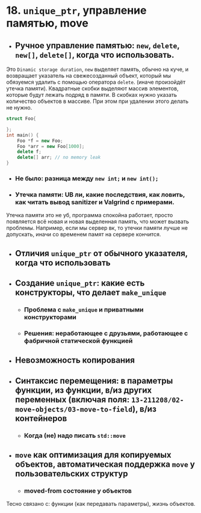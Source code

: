 # 18. `unique_ptr`, управление памятью, move
* ## Ручное управление памятью: `new`, `delete`, `new[]`, `delete[]`, когда что использовать.
Это `Dinamic storage duration`, `new` выделяет память, обычно на куче, и возвращает указатель на свежесозданный объект, который мы обязуемся удалить с помощью оператора `delete`. (иначе произойдёт утечка памяти). Квадратные скобки выделяют массив элементов, которые будут лежать подряд в памяти. В скобках нужно указать количество объектов в массиве. При этом при удалении этого делать не нужно.  
```C++
struct Foo{

};
int main() {
    Foo *f = new Foo;
    Foo *arr = new Foo[1000];
    delete f;
    delete[] arr; // no memory leak
}
```
  * ### Не было: разница между `new int;` и `new int();`
  * ### Утечка памяти: UB ли, какие последствия, как ловить, как читать вывод sanitizer и Valgrind с примерами.  
  Утечка памяти это не уб, программа спокойна работает, просто появляется всё новая и новая выделенная память, что может вызвать проблемы. Например, если мы сервер вк, то утечки памяти лучше не допускать, иначи со временем памят на сервере кончится.  
  
* ## Отличия `unique_ptr` от обычного указателя, когда что использовать
* ## Создание `unique_ptr`: какие есть конструкторы, что делает `make_unique`
  * ### Проблема с `make_unique` и приватными конструкторами
  * ### Решения: неработающее с друзьями, работающее с фабричной статической функцией
* ## Невозможность копирования
* ## Синтаксис перемещения: в параметры функции, из функции, в/из других переменных (включая поля: `13-211208/02-move-objects/03-move-to-field`), в/из контейнеров
  * ### Когда (не) надо писать `std::move`
* ## `move` как оптимизация для копируемых объектов, автоматическая поддержка `move` у пользовательских структур
  * ### moved-from состояние у объектов

Тесно связано с: функции (как передавать параметры), жизнь объектов.
